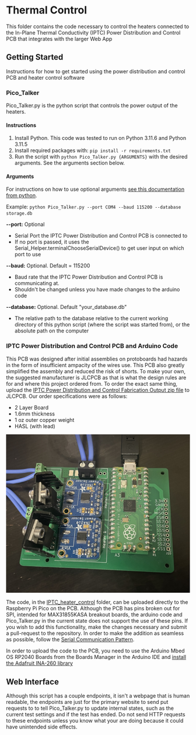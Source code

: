 # Thermal Control
This folder contains the code necessary to control the heaters connected to the In-Plane Thermal Conductivity (IPTC) Power Distribution and Control PCB that integrates with the larger Web App

## Getting Started
Instructions for how to get started using the power distribution and control PCB and heater control software
### Pico_Talker
Pico_Talker.py is the python script that controls the power output of the heaters.

#### Instructions

1. Install Python. This code was tested to run on Python 3.11.6 and Python 3.11.5
1. Install required packages with: `pip install -r requirements.txt`
1. Run the script with `python Pico_Talker.py {ARGUMENTS}` with the desired arguments. See the arguments section below. 

#### Arguments

For instructions on how to use optional arguments [see this documentation from python](https://docs.python.org/3/howto/argparse.html#introducing-optional-arguments).

Example: `python Pico_Talker.py --port COM4 --baud 115200 --database storage.db`

**--port:** Optional
- Serial Port the IPTC Power Distribution and Control PCB is connected to
- If no port is passed, it uses the Serial_Helper.terminalChooseSerialDevice() to get user input on which port to use

**--baud:** Optional. Default = 115200
- Baud rate that the IPTC Power Distribution and Control PCB is communicating at.
- Shouldn't be changed unless you have made changes to the arduino code

**--database:** Optional. Default "your_database.db"
- The relative path to the database relative to the current working directory of this python script (where the script was started from), or the absolute path on the computer

### IPTC Power Distribution and Control PCB and Arduino Code
This PCB was designed after initial assemblies on protoboards had hazards in the form of insufficient ampacity of the wires use. This PCB also greatly simplified the assembly and reduced the risk of shorts. To make your own, the suggested manufacturer is JLCPCB as that is what the design rules are for and where this project ordered from. To order the exact same thing, upload the [IPTC Power Distribution and Control Fabrication Output zip file](IPTC%20PCB/IPTC%20Power%20Distribution%20and%20Control%20Fabrication%20Output.zip) to JLCPCB. Our order specifications were as follows:
- 2 Layer Board
- 1.6mm thickness
- 1 oz outer copper weight
- HASL (with lead) 

![Image of the Assembled IPTC Power Distribution and Control PCB designed by Ben Veghte](IPTC%20Power%20Distribution%20and%20Control%20PCB.jpg)

The code, in the [IPTC_heater_control](IPTC_heater_control/) folder, can be uploaded directly to the Raspberry Pi Pico on the PCB. Although the PCB has pins broken out for SPI, intended for MAX31855KASA breakout boards, the arduino code and Pico_Talker.py in the current state does not support the use of these pins. If you wish to add this functionality, make the changes necessary and submit a pull-request to the repository. In order to make the addition as seamless as possible, follow the [Serial Communication Pattern](Serial%20Communication%20Pattern.md).

In order to upload the code to the PCB, you need to use the Arduino Mbed OS RP2040 Boards from the Boards Manager in the Arduino IDE and [install the Adafruit INA-260 library](https://learn.adafruit.com/adafruit-ina260-current-voltage-power-sensor-breakout/arduino#install-adafruit-ina260-library-3024064)


## Web Interface

Although this script has a couple endpoints, it isn't a webpage that is human readable, the endpoints are just for the primary website to send put requests to to tell Pico_Talker.py to update internal states, such as the current test settings and if the test has ended. Do not send HTTP requests to these endpoints unless you know what your are doing because it could have unintended side effects.